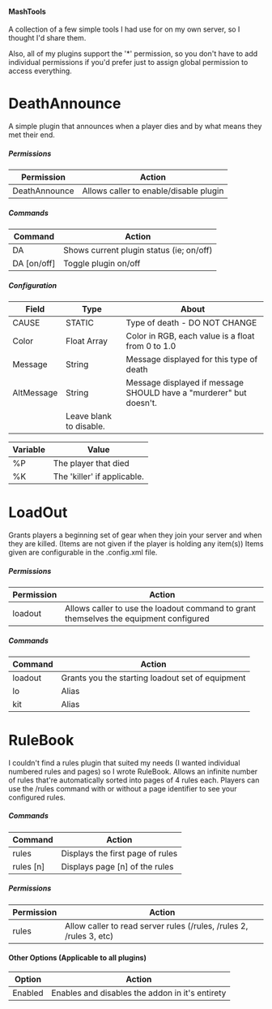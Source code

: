 #### MashTools

A collection of a few simple tools I had use for on my own server, so I thought I'd share them.

Also, all of my plugins support the '*' permission, so you don't have to add individual permissions
if you'd prefer just to assign global permission to access everything.

# DeathAnnounce

A simple plugin that announces when a player dies and by what means they met their end.

##### Permissions
Permission       | Action
---------------- | -------
DeathAnnounce    | Allows caller to enable/disable plugin

##### Commands
Command     | Action
------------|---------
DA          | Shows current plugin status (ie; on/off)
DA [on/off] | Toggle plugin on/off

##### Configuration
Field | Type | About
------|------|------
CAUSE |STATIC|Type of death - DO NOT CHANGE
Color |Float Array|Color in RGB, each value is a float from 0 to 1.0
Message|String|Message displayed for this type of death
AltMessage|String|Message displayed if message SHOULD have a "murderer" but doesn't.
 | |Leave blank to disable.

Variable|Value
--------|-----
%P      |The player that died
%K      |The 'killer' if applicable.

# LoadOut

Grants players a beginning set of gear when they join your server and when they are killed.
(Items are not given if the player is holding any item(s))
Items given are configurable in the .config.xml file.

##### Permissions
Permission | Action
---------- | -------
loadout    | Allows caller to use the loadout command to grant themselves the equipment configured

##### Commands
Command | Action
--------|---------
loadout | Grants you the starting loadout set of equipment
lo      | Alias
kit     | Alias

# RuleBook

I couldn't find a rules plugin that suited my needs (I wanted individual numbered rules and pages) so I wrote RuleBook.
Allows an infinite number of rules that're automatically sorted into pages of 4 rules each. Players can use the /rules
command with or without a page identifier to see your configured rules.

##### Commands
Command   | Action
----------|----------
rules     | Displays the first page of rules
rules [n] | Displays page [n] of the rules

##### Permissions
Permission | Action
---------- | -------
rules	     | Allow caller to read server rules (/rules, /rules 2, /rules 3, etc)


#### Other Options (Applicable to all plugins)
Option | Action
------- | -------
Enabled								| Enables and disables the addon in it's entirety
